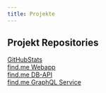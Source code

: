 ```yaml
---
title: Projekte
---
```


## Projekt Repositories

[GitHubStats](https://github.com/KSWE-2016-17/graphql-github-stats)  
[find.me Webapp](https://github.com/kswe-2016-17/graphql-findme-webapp)  
[find.me DB-API](https://github.com/kswe-2016-17/graphql-findme-db-api)  
[find.me GraphQL Service](https://github.com/kswe-2016-17/graphql-findme-graphql-service)
